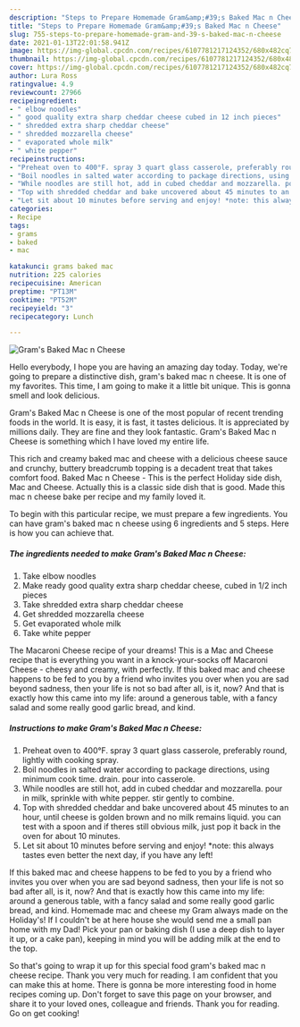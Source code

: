 ```yaml
---
description: "Steps to Prepare Homemade Gram&amp;#39;s Baked Mac n Cheese"
title: "Steps to Prepare Homemade Gram&amp;#39;s Baked Mac n Cheese"
slug: 755-steps-to-prepare-homemade-gram-and-39-s-baked-mac-n-cheese
date: 2021-01-13T22:01:58.941Z
image: https://img-global.cpcdn.com/recipes/6107781217124352/680x482cq70/grams-baked-mac-n-cheese-recipe-main-photo.jpg
thumbnail: https://img-global.cpcdn.com/recipes/6107781217124352/680x482cq70/grams-baked-mac-n-cheese-recipe-main-photo.jpg
cover: https://img-global.cpcdn.com/recipes/6107781217124352/680x482cq70/grams-baked-mac-n-cheese-recipe-main-photo.jpg
author: Lura Ross
ratingvalue: 4.9
reviewcount: 27966
recipeingredient:
- " elbow noodles"
- " good quality extra sharp cheddar cheese cubed in 12 inch pieces"
- " shredded extra sharp cheddar cheese"
- " shredded mozzarella cheese"
- " evaporated whole milk"
- " white pepper"
recipeinstructions:
- "Preheat oven to 400°F. spray 3 quart glass casserole, preferably round, lightly with cooking spray."
- "Boil noodles in salted water according to package directions, using minimum cook time. drain. pour into casserole."
- "While noodles are still hot, add in cubed cheddar and mozzarella. pour in milk, sprinkle with white pepper. stir gently to combine."
- "Top with shredded cheddar and bake uncovered about 45 minutes to an hour, until cheese is golden brown and no milk remains liquid. you can test with a spoon and if theres still obvious milk, just pop it back in the oven for about 10 minutes."
- "Let sit about 10 minutes before serving and enjoy! *note: this always tastes even better the next day, if you have any left!"
categories:
- Recipe
tags:
- grams
- baked
- mac

katakunci: grams baked mac 
nutrition: 225 calories
recipecuisine: American
preptime: "PT13M"
cooktime: "PT52M"
recipeyield: "3"
recipecategory: Lunch

---
```



![Gram&#39;s Baked Mac n Cheese](https://img-global.cpcdn.com/recipes/6107781217124352/680x482cq70/grams-baked-mac-n-cheese-recipe-main-photo.jpg)

Hello everybody, I hope you are having an amazing day today. Today, we're going to prepare a distinctive dish, gram&#39;s baked mac n cheese. It is one of my favorites. This time, I am going to make it a little bit unique. This is gonna smell and look delicious.

Gram&#39;s Baked Mac n Cheese is one of the most popular of recent trending foods in the world. It is easy, it is fast, it tastes delicious. It is appreciated by millions daily. They are fine and they look fantastic. Gram&#39;s Baked Mac n Cheese is something which I have loved my entire life.

This rich and creamy baked mac and cheese with a delicious cheese sauce and crunchy, buttery breadcrumb topping is a decadent treat that takes comfort food. Baked Mac n Cheese - This is the perfect Holiday side dish, Mac and Cheese. Actually this is a classic side dish that is good. Made this mac n cheese bake per recipe and my family loved it.


To begin with this particular recipe, we must prepare a few ingredients. You can have gram&#39;s baked mac n cheese using 6 ingredients and 5 steps. Here is how you can achieve that.

<!--inarticleads1-->

##### The ingredients needed to make Gram&#39;s Baked Mac n Cheese:

1. Take  elbow noodles
1. Make ready  good quality extra sharp cheddar cheese, cubed in 1/2 inch pieces
1. Take  shredded extra sharp cheddar cheese
1. Get  shredded mozzarella cheese
1. Get  evaporated whole milk
1. Take  white pepper


The Macaroni Cheese recipe of your dreams! This is a Mac and Cheese recipe that is everything you want in a knock-your-socks off Macaroni Cheese - cheesy and creamy, with perfectly. If this baked mac and cheese happens to be fed to you by a friend who invites you over when you are sad beyond sadness, then your life is not so bad after all, is it, now? And that is exactly how this came into my life: around a generous table, with a fancy salad and some really good garlic bread, and kind. 

<!--inarticleads2-->

##### Instructions to make Gram&#39;s Baked Mac n Cheese:

1. Preheat oven to 400°F. spray 3 quart glass casserole, preferably round, lightly with cooking spray.
1. Boil noodles in salted water according to package directions, using minimum cook time. drain. pour into casserole.
1. While noodles are still hot, add in cubed cheddar and mozzarella. pour in milk, sprinkle with white pepper. stir gently to combine.
1. Top with shredded cheddar and bake uncovered about 45 minutes to an hour, until cheese is golden brown and no milk remains liquid. you can test with a spoon and if theres still obvious milk, just pop it back in the oven for about 10 minutes.
1. Let sit about 10 minutes before serving and enjoy! *note: this always tastes even better the next day, if you have any left!


If this baked mac and cheese happens to be fed to you by a friend who invites you over when you are sad beyond sadness, then your life is not so bad after all, is it, now? And that is exactly how this came into my life: around a generous table, with a fancy salad and some really good garlic bread, and kind. Homemade mac and cheese my Gram always made on the Holiday&#39;s! If I couldn&#39;t be at here house she would send me a small pan home with my Dad! Pick your pan or baking dish (I use a deep dish to layer it up, or a cake pan), keeping in mind you will be adding milk at the end to the top. 

So that's going to wrap it up for this special food gram&#39;s baked mac n cheese recipe. Thank you very much for reading. I am confident that you can make this at home. There is gonna be more interesting food in home recipes coming up. Don't forget to save this page on your browser, and share it to your loved ones, colleague and friends. Thank you for reading. Go on get cooking!
